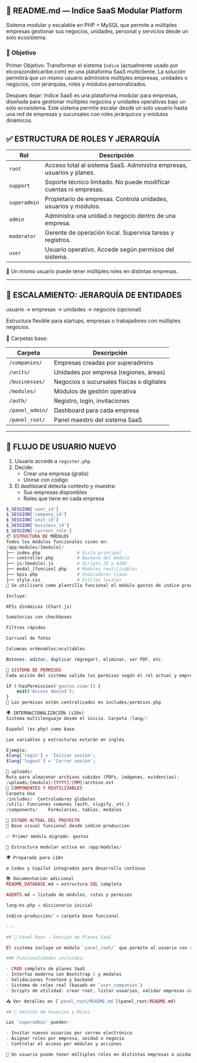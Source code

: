 ## 📘 README.md — Indice SaaS Modular Platform
Sistema modular y escalable en PHP + MySQL que permite a múltiples empresas gestionar sus negocios, unidades, personal y servicios desde un solo ecosistema.
### 🎯 Objetivo
Primer Objetivo: Transformar el sistema `Indice` (actualmente usado por elcorazondelcaribe.com) en una plataforma SaaS multicliente. La solución permitirá que un mismo usuario administre múltiples empresas, unidades o negocios, con jerarquías, roles y módulos personalizados.

Despues dejar: Indice SaaS es una plataforma modular para empresas, diseñada para gestionar múltiples negocios y unidades operativas bajo un solo ecosistema. Este sistema permite escalar desde un solo usuario hasta una red de empresas y sucursales con roles jerárquicos y módulos dinámicos.


## ✅ ESTRUCTURA DE ROLES Y JERARQUÍA

| Rol         | Descripción                                                       |
|-------------|--------------------------------------------------------------------|
| `root`       | Acceso total al sistema SaaS. Administra empresas, usuarios y planes. |
| `support`    | Soporte técnico limitado. No puede modificar cuentas ni empresas. |
| `superadmin` | Propietario de empresas. Controla unidades, usuarios y módulos.  |
| `admin`      | Administra una unidad o negocio dentro de una empresa.           |
| `moderator`  | Gerente de operación local. Supervisa tareas y registros.        |
| `user`       | Usuario operativo. Accede según permisos del sistema.            |

🔄 Un mismo usuario puede tener múltiples roles en distintas empresas.

---

## 🧱 ESCALAMIENTO: JERARQUÍA DE ENTIDADES

usuario → empresas → unidades → negocios (opcional)

Estructura flexible para startups, empresas o trabajadores con múltiples negocios.

📂 Carpetas base:

| Carpeta         | Descripción                                  |
|------------------|----------------------------------------------|
| `/companies/`     | Empresas creadas por superadmins            |
| `/units/`         | Unidades por empresa (regiones, áreas)      |
| `/businesses/`    | Negocios o sucursales físicas o digitales   |
| `/modules/`       | Módulos de gestión operativa                |
| `/auth/`          | Registro, login, invitaciones               |
| `/panel_admin/`   | Dashboard para cada empresa                 |
| `/panel_root/`    | Panel maestro del sistema SaaS              |

---

## 🚀 FLUJO DE USUARIO NUEVO

1. Usuario accede a `register.php`.
2. Decide:
   - Crear una empresa (gratis)
   - Unirse con código
3. El dashboard detecta contexto y muestra:
   - Sus empresas disponibles
   - Roles que tiene en cada empresa

```php
$_SESSION['user_id']
$_SESSION['company_id']
$_SESSION['unit_id']
$_SESSION['business_id']
$_SESSION['current_role']
📦 ESTRUCTURA DE MÓDULOS
Todos los módulos funcionales viven en:
/app/modules/[modulo]/
├── index.php              # Vista principal
├── controller.php         # Backend del módulo
├── js/[modulo].js         # Scripts JS y AJAX
├── modal_[funcion].php    # Modales reutilizables
├── kpis.php               # Indicadores clave
├── style.css              # Estilos locales
🔁 Se utilizará como plantilla funcional el módulo gastos de indice-produccion.

Incluye:

KPIs dinámicos (Chart.js)

Sumatorias con checkboxes

Filtros rápidos

Carrusel de fotos

Columnas ordenables/ocultables

Botones: editar, duplicar (Agregar), eliminar, ver PDF, etc.

🔐 SISTEMA DE PERMISOS
Cada acción del sistema valida los permisos según el rol actual y empresa activa.

if (!hasPermission('gastos.view')) {
    exit('Access denied');
}
📍 Los permisos están centralizados en includes/permisos.php

🌍 INTERNACIONALIZACIÓN (i18n)
Sistema multilenguaje desde el inicio. Carpeta /lang/:

Español (es.php) como base.

Las variables y estructuras estarán en inglés.

Ejemplo:
$lang['login'] = 'Iniciar sesión';
$lang['logout'] = 'Cerrar sesión';

📁 uploads/
Ruta para almacenar archivos subidos (PDFs, imágenes, evidencias):
/uploads/[modulo]/[YYYY]/[MM]/archivo.ext
🔧 COMPONENTES Y REUTILIZABLES
Carpeta	Uso
/includes/	Controladores globales
/utils/	Funciones comunes (auth, slugify, etc.)
/components/	Formularios, tablas, modales

🧪 ESTADO ACTUAL DEL PROYECTO
🧱 Base visual funcional desde indice-produccion

✅ Primer módulo migrado: gastos

🧪 Estructura modular activa en /app/modules/

🌍 Preparado para i18n

⚙️ Codex y Copilot integrados para desarrollo continuo

📚 Documentación adicional
README_DATABASE.md → estructura SQL completa

AGENTS.md → listado de módulos, rutas y permisos

lang/es.php → diccionario inicial

indice-produccion/ → carpeta base funcional

---

## 👑 Panel Root - Gestión de Planes SaaS

El sistema incluye un módulo `panel_root/` que permite al usuario con rol `root` controlar toda la gestión de monetización, planes y límites SaaS.

### Funcionalidades incluidas:

- CRUD completo de planes SaaS
- Interfaz moderna con Bootstrap 5 y modales
- Validaciones frontend y backend
- Sistema de roles real (basado en `user_companies`)
- Scripts de utilidad: crear root, listar usuarios, validar empresas con planes

📥 Ver detalles en [`panel_root/README.md`](panel_root/README.md)

## 👥 Gestión de Usuarios y Roles

Los `superadmin` pueden:

- Invitar nuevos usuarios por correo electrónico
- Asignar roles por empresa, unidad o negocio
- Controlar el acceso por módulos y acciones

🧠 Un usuario puede tener múltiples roles en distintas empresas o unidades.
